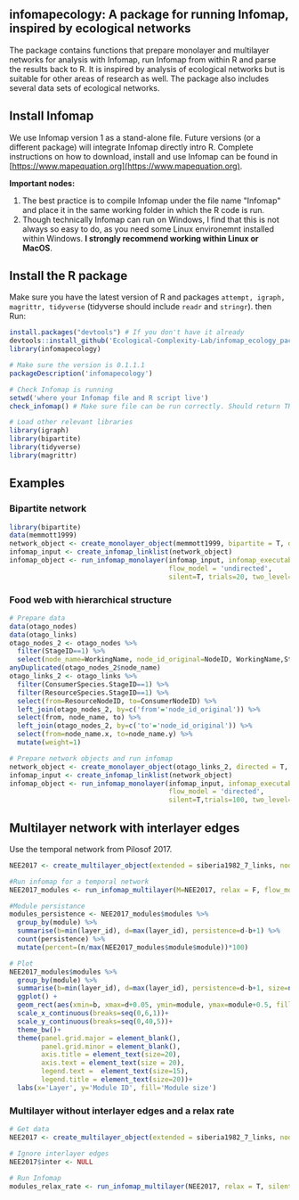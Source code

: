 ## infomapecology: A package for running Infomap, inspired by ecological networks

The package contains functions that prepare monolayer and multilayer networks
for analysis with Infomap, run Infomap from within R and parse the results
back to R. It is inspired by analysis of ecological networks but is
suitable for other areas of research as well. The package also includes several data sets of ecological networks.

## Install Infomap
We use Infomap version 1 as a stand-alone file. Future versions (or a different
package) will integrate Infomap directly intro R. Complete instructions on how
to download, install and use Infomap can be found in
[https://www.mapequation.org](https://www.mapequation.org).

**Important nodes:**
1. The best practice is to compile Infomap under the file name "Infomap" and place it in the
same working folder in which the R code is run.
2. Though technically Infomap can run on Windows, I find that this is not always so easy to do, as you need some Linux environemnt installed within Windows. **I strongly recommend working within Linux or MacOS**.

## Install the R package
Make sure you have the latest version of R and packages `attempt, igraph, magrittr, tidyverse` (tidyverse should include `readr` and `stringr`). then Run:

```R
install.packages("devtools") # If you don't have it already
devtools::install_github('Ecological-Complexity-Lab/infomap_ecology_package', force=T)
library(infomapecology)

# Make sure the version is 0.1.1.1
packageDescription('infomapecology')

# Check Infomap is running
setwd('where your Infomap file and R script live')
check_infomap() # Make sure file can be run correctly. Should return TRUE

# Load other relevant libraries
library(igraph)
library(bipartite)
library(tidyverse)
library(magrittr)
```

## Examples

### Bipartite network
```R
library(bipartite)
data(memmott1999)
network_object <- create_monolayer_object(memmott1999, bipartite = T, directed = F, group_names = c('A','P'))
infomap_input <- create_infomap_linklist(network_object)
infomap_object <- run_infomap_monolayer(infomap_input, infomap_executable='Infomap',
                                        flow_model = 'undirected',
                                        silent=T, trials=20, two_level=T, seed=123)
```

### Food web with hierarchical structure
```R
# Prepare data
data(otago_nodes)
data(otago_links)
otago_nodes_2 <- otago_nodes %>%
  filter(StageID==1) %>%
  select(node_name=WorkingName, node_id_original=NodeID, WorkingName,StageID, everything())
anyDuplicated(otago_nodes_2$node_name)
otago_links_2 <- otago_links %>%
  filter(ConsumerSpecies.StageID==1) %>%
  filter(ResourceSpecies.StageID==1) %>%
  select(from=ResourceNodeID, to=ConsumerNodeID) %>%
  left_join(otago_nodes_2, by=c('from'='node_id_original')) %>%
  select(from, node_name, to) %>%
  left_join(otago_nodes_2, by=c('to'='node_id_original')) %>%
  select(from=node_name.x, to=node_name.y) %>%
  mutate(weight=1)

# Prepare network objects and run infomap
network_object <- create_monolayer_object(otago_links_2, directed = T, bipartite = F, node_metadata = otago_nodes_2)
infomap_input <- create_infomap_linklist(network_object)
infomap_object <- run_infomap_monolayer(infomap_input, infomap_executable='Infomap',
                                        flow_model = 'directed',
                                        silent=T,trials=100, two_level=F, seed=200952)
```

## Multilayer network with interlayer edges
Use the temporal network from Pilosof 2017.
```R
NEE2017 <- create_multilayer_object(extended = siberia1982_7_links, nodes = siberia1982_7_nodes, intra_output_extended = T, inter_output_extended = T)

#Run infomap for a temporal network
NEE2017_modules <- run_infomap_multilayer(M=NEE2017, relax = F, flow_model = 'directed', silent = T, trials = 100, seed = 497294, temporal_network = T)

#Module persistance
modules_persistence <- NEE2017_modules$modules %>%
  group_by(module) %>%
  summarise(b=min(layer_id), d=max(layer_id), persistence=d-b+1) %>%
  count(persistence) %>%
  mutate(percent=(n/max(NEE2017_modules$module$module))*100)

# Plot
NEE2017_modules$modules %>%
  group_by(module) %>%
  summarise(b=min(layer_id), d=max(layer_id), persistence=d-b+1, size=n_distinct(node_id)) %>%
  ggplot() +
  geom_rect(aes(xmin=b, xmax=d+0.05, ymin=module, ymax=module+0.5, fill=size))+
  scale_x_continuous(breaks=seq(0,6,1))+
  scale_y_continuous(breaks=seq(0,40,5))+
  theme_bw()+
  theme(panel.grid.major = element_blank(),
        panel.grid.minor = element_blank(),
        axis.title = element_text(size=20),
        axis.text = element_text(size = 20),
        legend.text =  element_text(size=15),
        legend.title = element_text(size=20))+
  labs(x='Layer', y='Module ID', fill='Module size')
```

### Multilayer without interlayer edges and a relax rate
```R
# Get data
NEE2017 <- create_multilayer_object(extended = siberia1982_7_links, nodes = siberia1982_7_nodes, intra_output_extended = F, inter_output_extended = F)

# Ignore interlayer edges
NEE2017$inter <- NULL

# Run Infomap
modules_relax_rate <- run_infomap_multilayer(NEE2017, relax = T, silent = T, trials = 50, seed = 497294, multilayer_relax_rate = 0.15, multilayer_relax_limit_up = 1, multilayer_relax_limit_down = 0, temporal_network = T)
```
